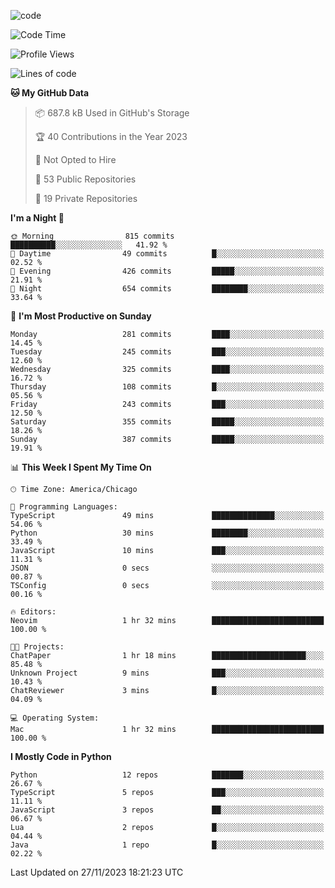 
<!--
**liuyaanng/liuyaanng** is a ✨ _special_ ✨ repository because its `README.md` (this file) appears on your GitHub profile.

Here are some ideas to get you started:

- 🔭 I’m currently working on ...
- 🌱 I’m currently learning ...
- 👯 I’m looking to collaborate on ...
- 🤔 I’m looking for help with ...
- 💬 Ask me about ...
- 📫 How to reach me: ...
- 😄 Pronouns: ...
- ⚡ Fun fact: ...
-->


![code](https://cdn.jsdelivr.net/gh/liuyaanng/liuyaanng@1.0/code.gif) 

<!--START_SECTION:waka-->
![Code Time](http://img.shields.io/badge/Code%20Time-272%20hrs%2053%20mins-blue)

![Profile Views](http://img.shields.io/badge/Profile%20Views-0-blue)

![Lines of code](https://img.shields.io/badge/From%20Hello%20World%20I%27ve%20Written-14.4%20million%20lines%20of%20code-blue)

**🐱 My GitHub Data** 

> 📦 687.8 kB Used in GitHub's Storage 
 > 
> 🏆 40 Contributions in the Year 2023
 > 
> 🚫 Not Opted to Hire
 > 
> 📜 53 Public Repositories 
 > 
> 🔑 19 Private Repositories 
 > 
**I'm a Night 🦉** 

```text
🌞 Morning                815 commits         ██████████░░░░░░░░░░░░░░░   41.92 % 
🌆 Daytime                49 commits          █░░░░░░░░░░░░░░░░░░░░░░░░   02.52 % 
🌃 Evening                426 commits         █████░░░░░░░░░░░░░░░░░░░░   21.91 % 
🌙 Night                  654 commits         ████████░░░░░░░░░░░░░░░░░   33.64 % 
```
📅 **I'm Most Productive on Sunday** 

```text
Monday                   281 commits         ████░░░░░░░░░░░░░░░░░░░░░   14.45 % 
Tuesday                  245 commits         ███░░░░░░░░░░░░░░░░░░░░░░   12.60 % 
Wednesday                325 commits         ████░░░░░░░░░░░░░░░░░░░░░   16.72 % 
Thursday                 108 commits         █░░░░░░░░░░░░░░░░░░░░░░░░   05.56 % 
Friday                   243 commits         ███░░░░░░░░░░░░░░░░░░░░░░   12.50 % 
Saturday                 355 commits         █████░░░░░░░░░░░░░░░░░░░░   18.26 % 
Sunday                   387 commits         █████░░░░░░░░░░░░░░░░░░░░   19.91 % 
```


📊 **This Week I Spent My Time On** 

```text
🕑︎ Time Zone: America/Chicago

💬 Programming Languages: 
TypeScript               49 mins             ██████████████░░░░░░░░░░░   54.06 % 
Python                   30 mins             ████████░░░░░░░░░░░░░░░░░   33.49 % 
JavaScript               10 mins             ███░░░░░░░░░░░░░░░░░░░░░░   11.31 % 
JSON                     0 secs              ░░░░░░░░░░░░░░░░░░░░░░░░░   00.87 % 
TSConfig                 0 secs              ░░░░░░░░░░░░░░░░░░░░░░░░░   00.16 % 

🔥 Editors: 
Neovim                   1 hr 32 mins        █████████████████████████   100.00 % 

🐱‍💻 Projects: 
ChatPaper                1 hr 18 mins        █████████████████████░░░░   85.48 % 
Unknown Project          9 mins              ███░░░░░░░░░░░░░░░░░░░░░░   10.43 % 
ChatReviewer             3 mins              █░░░░░░░░░░░░░░░░░░░░░░░░   04.09 % 

💻 Operating System: 
Mac                      1 hr 32 mins        █████████████████████████   100.00 % 
```

**I Mostly Code in Python** 

```text
Python                   12 repos            ███████░░░░░░░░░░░░░░░░░░   26.67 % 
TypeScript               5 repos             ███░░░░░░░░░░░░░░░░░░░░░░   11.11 % 
JavaScript               3 repos             ██░░░░░░░░░░░░░░░░░░░░░░░   06.67 % 
Lua                      2 repos             █░░░░░░░░░░░░░░░░░░░░░░░░   04.44 % 
Java                     1 repo              █░░░░░░░░░░░░░░░░░░░░░░░░   02.22 % 
```




 Last Updated on 27/11/2023 18:21:23 UTC
<!--END_SECTION:waka-->
